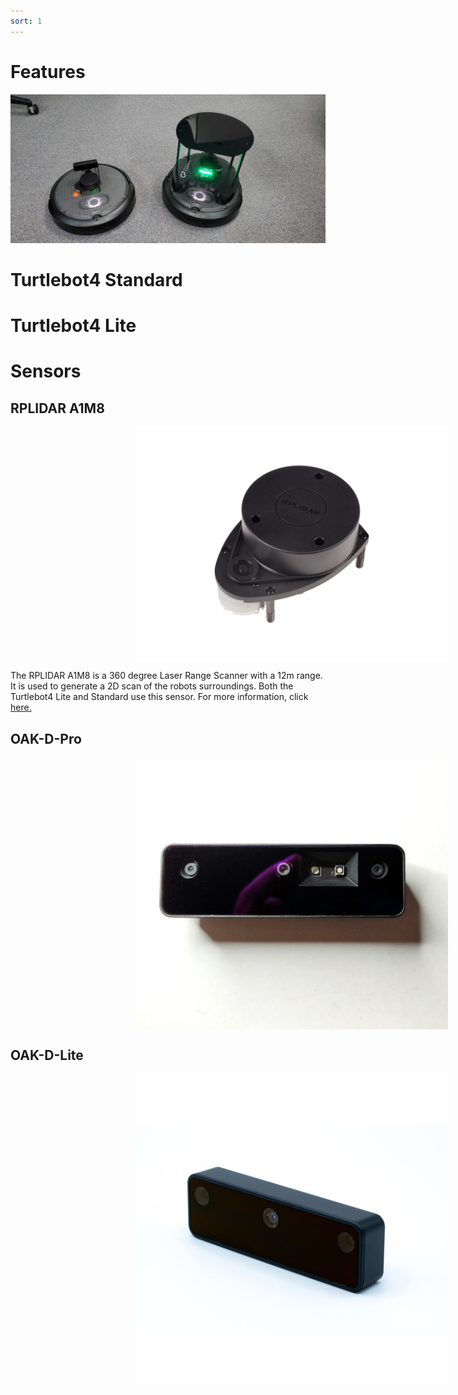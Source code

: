 ```yaml
---
sort: 1
---
```


# Features

![Turtlebot4s](images/turtlebot4s.jpg)

# Turtlebot4 Standard


# Turtlebot4 Lite


# Sensors

## RPLIDAR A1M8
<img src="images/rplidar_a1m8.png" alt="Rplidar" width="500" style="vertical-align:middle;margin:0px 200px"/>


The RPLIDAR A1M8 is a 360 degree Laser Range Scanner with a 12m range. It is used to generate a 2D scan of the robots surroundings.
Both the Turtlebot4 Lite and Standard use this sensor. For more information, click [here.](https://www.slamtec.com/en/Lidar/A1)

## OAK-D-Pro

<img src="images/oak-d-pro.png" alt="OAK-D-Pro" width="500" style="vertical-align:middle;margin:0px 200px"/>

## OAK-D-Lite

<img src="images/oak-d-lite.jpg" alt="OAK-D-Lite" width="500" style="vertical-align:middle;margin:0px 200px"/>
